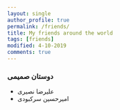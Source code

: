 ```yaml
---
layout: single
author_profile: true
permalink: /friends/
title: My friends around the world
tags: [friends]
modified: 4-10-2019
comments: true
---
```


### دوستان صمیمی
* علیرضا نصیری
* امیرحسین سرکبودی



